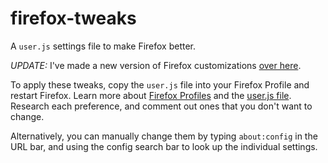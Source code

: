 # firefox-tweaks

A `user.js` settings file to make Firefox better.

*UPDATE:* I've made a new version of Firefox customizations [over here](https://github.com/j127/Better-Firefox).

To apply these tweaks, copy the `user.js` file into your Firefox Profile and restart Firefox. Learn more about [Firefox Profiles](http://kb.mozillazine.org/Profile_folder) and the [user.js file](http://kb.mozillazine.org/User.js_file). Research each preference, and comment out ones that you don't want to change.

Alternatively, you can manually change them by typing `about:config` in the URL bar, and using the config search bar to look up the individual settings.
